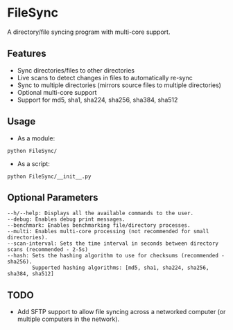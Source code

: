 # FileSync
A directory/file syncing program with multi-core support.

## Features
- Sync directories/files to other directories
- Live scans to detect changes in files to automatically re-sync
- Sync to multiple directories (mirrors source files to multiple directories)
- Optional multi-core support
- Support for md5, sha1, sha224, sha256, sha384, sha512

## Usage
- As a module:
```
python FileSync/
```
- As a script:
```
python FileSync/__init__.py
```

## Optional Parameters
```
--h/--help: Displays all the available commands to the user.
--debug: Enables debug print messages.
--benchmark: Enables benchmarking file/directory processes.
--multi: Enables multi-core processing (not recommended for small directories).
--scan-interval: Sets the time interval in seconds between directory scans (recommended - 2-5s)
--hash: Sets the hashing algorithm to use for checksums (recommended - sha256).
        Supported hashing algorithms: [md5, sha1, sha224, sha256, sha384, sha512]
```

## TODO
- Add SFTP support to allow file syncing across a networked computer (or multiple computers in the network).
